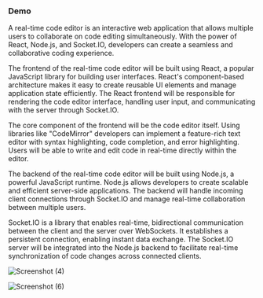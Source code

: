 ### Demo


A real-time code editor is an interactive web application that allows multiple users to collaborate on code editing simultaneously. With the power of React, Node.js, and Socket.IO, developers can create a seamless and collaborative coding experience.

The frontend of the real-time code editor will be built using React, a popular JavaScript library for building user interfaces. React's component-based architecture makes it easy to create reusable UI elements and manage application state efficiently. The React frontend will be responsible for rendering the code editor interface, handling user input, and communicating with the server through Socket.IO.

The core component of the frontend will be the code editor itself. Using libraries like "CodeMirror" developers can implement a feature-rich text editor with syntax highlighting, code completion, and error highlighting. Users will be able to write and edit code in real-time directly within the editor.

The backend of the real-time code editor will be built using Node.js, a powerful JavaScript runtime. Node.js allows developers to create scalable and efficient server-side applications. The backend will handle incoming client connections through Socket.IO and manage real-time collaboration between multiple users.

Socket.IO is a library that enables real-time, bidirectional communication between the client and the server over WebSockets. It establishes a persistent connection, enabling instant data exchange. The Socket.IO server will be integrated into the Node.js backend to facilitate real-time synchronization of code changes across connected clients.



![Screenshot (4)](https://github.com/RBisUnavailable/Code-Editor/assets/92720186/8a9cda16-d469-4d7a-9907-268b2dadfff8)

![Screenshot (6)](https://github.com/RBisUnavailable/Code-Editor/assets/92720186/ba044f2b-f7c9-4da6-9fb4-e6a02af24a05)

